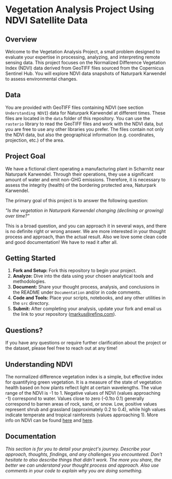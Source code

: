 # Vegetation Analysis Project Using NDVI Satellite Data

## Overview

Welcome to the Vegetation Analysis Project, a small problem designed to evaluate
your expertise in processing, analyzing, and interpreting remote sensing data. This
project focuses on the Normalized Difference Vegetation Index (NDVI) data derived from
GeoTIFF files sourced from the Copernicus Sentinel Hub. You will explore NDVI data
snapshots of Naturpark Karwendel to assess environmental changes.

## Data

You are provided with GeoTIFF files containing NDVI (see section `Understanding NDVI`)
data for Naturpark Karwendel at different times. These files are located in the `data`
folder of this repository. You can use the `rasterio` library to read the GeoTIFF files
and work with the NDVI data, but you are free to use any other libraries you prefer. The
files contain not only the NDVI data, but also the geographical information (e.g.
coordinates, projection, etc.) of the area.

## Project Goal

We have a fictional client operating a manufacturing plant in Scharnitz near Naturpark
Karwendel. Through their operations, they use a significant amount of water and emit
non-GHG emissions. Therefore, it is necessary to assess the integrity (health) of the
bordering protected area, Naturpark Karwendel.

The primary goal of this project is to answer the following question:

_"Is the vegetation in Naturpark Karwendel changing (declining or growing) over time?"_

This is a broad question, and you can approach it in several ways, and there is no
definite right or wrong answer. We are more interested in your thought process and
approach, than the actual result. Also we love some clean code and good documentation!
We have to read it after all.

## Getting Started

1. **Fork and Setup:** Fork this repository to begin your project.
2. **Analyze:** Dive into the data using your chosen analytical tools and methodologies.
3. **Document:** Share your thought process, analysis, and conclusions in the README
   under `Documentation` and/or in code comments.
4. **Code and Tools:** Place your scripts, notebooks, and any other utilities in
   the `src` directory.
5. **Submit:** After completing your analysis, update your fork and email us the link to
   your repository (markus@refinq.com).

## Questions?

If you have any questions or require further clarification about the project or the
dataset, please feel free to reach out at any time!

## Understanding NDVI

The normalized difference vegetation index is a simple, but effective index for
quantifying green vegetation. It is a measure of the state of vegetation health based on
how plants reflect light at certain wavelengths. The value range of the NDVI is -1 to 1.
Negative values of NDVI (values approaching -1) correspond to water. Values close to
zero (-0.1to 0.1) generally correspond to barren areas of rock, sand, or snow. Low,
positive values represent shrub and grassland (approximately 0.2 to 0.4), while high
values indicate temperate and tropical rainforests (values approaching 1).
More info on NDVI can be
found [here](https://custom-scripts.sentinel-hub.com/sentinel-2/ndvi/)
and [here](https://eos.com/ndvi/).

## Documentation

_This section is for you to detail your project's journey. Describe your approach,
thoughts, findings, and any challenges you encountered. Don't hesitate to also describe
things that didn't work. The more you share, the better we can understand your thought
process and approach. Also use comments in your code to explain why you are doing
something._
